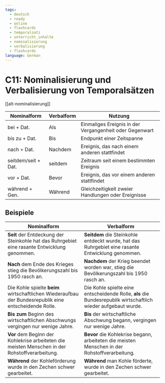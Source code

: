 ```yaml
---
tags:
  - deutsch
  - ready
  - online
  - flashcards
  - temporalsatz
  - unterricht_inhalte
  - nominalisierung
  - verbalisierung
  - flashcards
language: German
---
```


# C11: Nominalisierung und Verbalisierung von Temporalsätzen

[[alt-nominalisierung]]

| __Nominalform__     | __Verbalform__ | __Nutzung__                                             |
| ------------------- | -------------- | ------------------------------------------------------- |
| bei + Dat.          | Als            | Einmaliges Ereignis in der Vergangenheit oder Gegenwart |
| bis zu + Dat.       | Bis            | Endpunkt einer Zeitspanne                               |
| nach + Dat.         | Nachdem        | Ereignis, das nach einem anderen stattfindet            |
| seitdem/seit + Dat. | seitdem        | Zeitraum seit einem bestimmten Ereignis                 |
| vor + Dat.          | Bevor          | Ereignis, das vor einem anderen stattfindet             |
| während + Gen.      | Während        | Gleichzeitigkeit zweier Handlungen oder Ereignisse      |

## Beispiele

| __Nominalform__                                                                                       | __Verbalform__                                                                                                |
| ----------------------------------------------------------------------------------------------------- | ------------------------------------------------------------------------------------------------------------- |
| __Seit__ der Entdeckung der Steinkohle hat das Ruhrgebiet eine rasante Entwicklung genommen.          | __Seitdem__ die Steinkohle entdeckt wurde, hat das Ruhrgebiet eine rasante Entwicklung genommen.              |
| __Nach__ dem Ende des Krieges stieg die Bevölkerungszahl bis 1950 rasch an.                           | __Nachdem__ der Krieg beendet worden war, stieg die Bevölkerungszahl bis 1950 rasch an.                       |
| Die Kohle spielte __beim__ wirtschaftlichen Wiederaufbau der Bundesrepublik eine entscheidende Rolle. | Die Kohle spielte eine entscheidende Rolle, __als__ die Bundesrepublik wirtschaftlich wieder aufgebaut wurde. |
| __Bis zum__ Beginn des wirtschaftlichen Abschwungs vergingen nur wenige Jahre.                        | __Bis__ der wirtschaftliche Abschwung begann, vergingen nur wenige Jahre.                                     |
| __Vor__ dem Beginn der Kohlekrise arbeiteten die meisten Menschen in der Rohstoffverarbeitung.        | __Bevor__ die Kohlekrise begann, arbeiteten die meisten Menschen in der Rohstoffverarbeitung.                 |
| __Während__ der Kohleförderung wurde in den Zechen schwer gearbeitet.                                 | __Während__ man Kohle förderte, wurde in den Zechen schwer gearbeitet.                                        |

